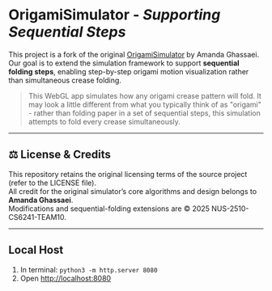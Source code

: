 # OrigamiSimulator - *Supporting Sequential Steps*

This project is a fork of the original [OrigamiSimulator](https://github.com/amandaghassaei/OrigamiSimulator) by Amanda Ghassaei.  
Our goal is to extend the simulation framework to support **sequential folding steps**, enabling step-by-step origami motion visualization rather than simultaneous crease folding.

> This WebGL app simulates how any origami crease pattern will fold. 
> It may look a little different from what you typically think of as
> "origami" - rather than folding paper in a set of sequential steps,
> this simulation attempts to fold every crease simultaneously.

---

## ⚖️ License & Credits

This repository retains the original licensing terms of the source project (refer to the LICENSE file).  
All credit for the original simulator’s core algorithms and design belongs to **Amanda Ghassaei**.  
Modifications and sequential-folding extensions are © 2025 NUS-2510-CS6241-TEAM10.

---

## Local Host

1. In terminal: `python3 -m http.server 8080`
2. Open [http://localhost:8080](http://localhost:8080)
